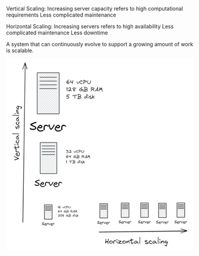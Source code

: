 Vertical Scaling:
    Increasing server capacity
    refers to high computational requirements
    Less complicated maintenance

Horizontal Scaling:
    Increasing servers
    refers to high availability
    Less complicated maintenance
    Less downtime

    
A system that can continuously evolve to support a growing amount of work is scalable.



![alt text](scalability.png)